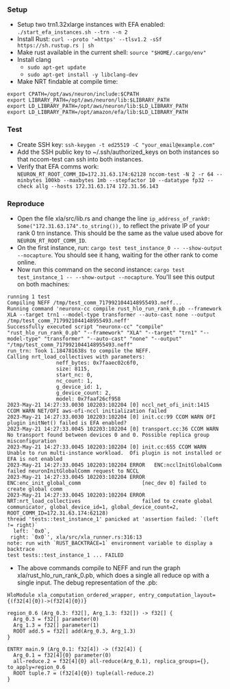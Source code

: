 ### Setup
- Setup two trn1.32xlarge instances with EFA enabled: `./start_efa_instances.sh --trn --n 2`
- Install Rust: `curl --proto '=https' --tlsv1.2 -sSf https://sh.rustup.rs | sh`
- Make rust available in the current shell: `source "$HOME/.cargo/env"`
- Install clang
    - `sudo apt-get update`
    - `sudo apt-get install -y libclang-dev`
- Make NRT findable at compile time:
```
export CPATH=/opt/aws/neuron/include:$CPATH
export LIBRARY_PATH=/opt/aws/neuron/lib:$LIBRARY_PATH
export LD_LIBRARY_PATH=/opt/aws/neuron/lib:$LD_LIBRARY_PATH
export LD_LIBRARY_PATH=/opt/amazon/efa/lib:$LD_LIBRARY_PATH
```

### Test
- Create SSH key: `ssh-keygen -t ed25519 -C "your_email@example.com"`
- Add the SSH public key to ~/.ssh/authorized_keys on both instances so that nccom-test can ssh into both instances.
- Verify that EFA comms work: `NEURON_RT_ROOT_COMM_ID=172.31.63.174:62128 nccom-test -N 2 -r 64 --minbytes 100kb --maxbytes 1mb --stepfactor 10 --datatype fp32 --check allg --hosts 172.31.63.174 172.31.56.143`

### Reproduce
- Open the file xla/src/lib.rs and change the line `ip_address_of_rank0: Some("172.31.63.174".to_string()),` to reflect the private IP of your rank 0 trn instance. This should be the same as the value used above for `NEURON_RT_ROOT_COMM_ID`.
- On the first instance, run: `cargo test test_instance_0 -- --show-output --nocapture`. You should see it hang, waiting for the other rank to come online.
- Now run this command on the second instance: `cargo test test_instance_1 -- --show-output --nocapture`. You'll see this output on both machines:
```
running 1 test
Compiling NEFF /tmp/test_comm_7179921044148955493.neff...
Running command 'neuronx-cc compile rust_hlo_run_rank_0.pb --framework XLA --target trn1 --model-type transformer --auto-cast none --output /tmp/test_comm_7179921044148955493.neff'
Successfully executed script "neuronx-cc" "compile" "rust_hlo_run_rank_0.pb" "--framework" "XLA" "--target" "trn1" "--model-type" "transformer" "--auto-cast" "none" "--output" "/tmp/test_comm_7179921044148955493.neff"
run_trn: Took 1.184781638s to compile the NEFF.
Calling nrt_load_collectives with parameters:
                neff_bytes: 0x7faaec02c6f0,
                size: 8115,
                start_nc: 0,
                nc_count: 1,
                g_device_id: 1,
                g_device_count: 2,
                model: 0x7faaf26cf958
2023-May-21 14:27:33.0030 102203:102204 [0] nccl_net_ofi_init:1415 CCOM WARN NET/OFI aws-ofi-nccl initialization failed
2023-May-21 14:27:33.0030 102203:102204 [0] init.cc:99 CCOM WARN OFI plugin initNet() failed is EFA enabled?
2023-May-21 14:27:33.0045 102203:102204 [0] transport.cc:36 CCOM WARN No transport found between devices 0 and 0. Possible replica group misconfiguration
2023-May-21 14:27:33.0045 102203:102204 [0] init.cc:655 CCOM WARN Unable to run multi-instance workload.  Ofi plugin is not installed or EFA is not enabled
2023-May-21 14:27:33.0045 102203:102204 ERROR   ENC:ncclInitGlobalComm                      failed neuronInitGlobalComm request to NCCL
2023-May-21 14:27:33.0045 102203:102204 ERROR   ENC:enc_init_global_comm                    [nec_dev 0] failed to create global comm
2023-May-21 14:27:33.0045 102203:102204 ERROR   NRT:nrt_load_collectives                    failed to create global communicator, global_device_id=1, global_device_count=2, ROOT_COMM_ID=172.31.63.174:62128)
thread 'tests::test_instance_1' panicked at 'assertion failed: `(left != right)`
  left: `0x0`,
 right: `0x0`', xla/src/xla_runner.rs:316:13
note: run with `RUST_BACKTRACE=1` environment variable to display a backtrace
test tests::test_instance_1 ... FAILED
```
- The above commands compile to NEFF and run the graph xla/rust_hlo_run_rank_0.pb, which does a single all reduce op with a single input. The debug representation of the .pb:
```
HloModule xla_computation_ordered_wrapper, entry_computation_layout={(f32[4]{0})->(f32[4]{0})}

region_0.6 (Arg_0.3: f32[], Arg_1.3: f32[]) -> f32[] {
  Arg_0.3 = f32[] parameter(0)
  Arg_1.3 = f32[] parameter(1)
  ROOT add.5 = f32[] add(Arg_0.3, Arg_1.3)
}

ENTRY main.9 (Arg_0.1: f32[4]) -> (f32[4]) {
  Arg_0.1 = f32[4]{0} parameter(0)
  all-reduce.2 = f32[4]{0} all-reduce(Arg_0.1), replica_groups={}, to_apply=region_0.6
  ROOT tuple.7 = (f32[4]{0}) tuple(all-reduce.2)
}
```
